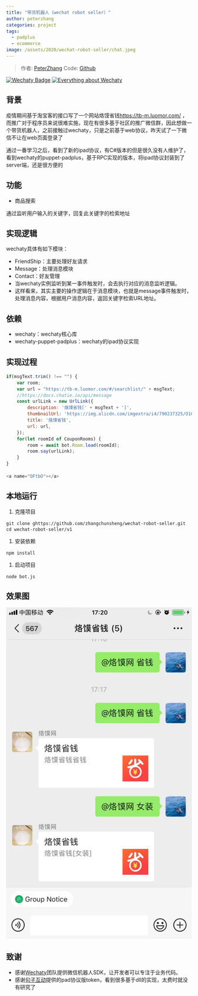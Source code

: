 ```yaml
---
title: "带货机器人（wechat robot seller）"
author: peterzhang
categories: project
tags:
  - padplus
  - ecommerce
image: /assets/2020/wechat-robot-seller/chat.jpeg
---
```


> 作者: [PeterZhang](https://github.com/zhangchunsheng/)
> Code: [Github](https://github.com/zhangchunsheng/wechat-robot-seller)

[![Wechaty Badge](https://img.shields.io/badge/Powered%20By-Wechaty-green.svg#align=left&display=inline&height=20&margin=%5Bobject%20Object%5D&originHeight=20&originWidth=132&status=done&style=none&width=132)](https://github.com/wechaty/wechaty)
[![Everything about Wechaty](https://img.shields.io/badge/Wechaty-%E5%BC%80%E6%BA%90%E6%BF%80%E5%8A%B1%E8%AE%A1%E5%88%92-green.svg#align=left&display=inline&height=20&margin=%5Bobject%20Object%5D&originHeight=20&originWidth=134&status=done&style=none&width=134)](https://github.com/juzibot/Welcome/wiki/Everything-about-Wechaty)

## 背景

疫情期间基于淘宝客的接口写了一个网站烙馍省钱<https://tb-m.luomor.com/> ，而推广对于程序员来说很难实施，现在有很多基于社区的推广微信群，因此想做一个带货机器人，之前接触过wechaty，只是之前基于web协议，昨天试了一下微信不让在web页面登录了

通过一番学习之后，看到了新的ipad协议，有C#版本的但是很久没有人维护了，看到wechaty的puppet-padplus，基于RPC实现的版本，将ipad协议封装到了server端，还是很方便的

## 功能

- 商品搜索

通过监听用户输入的关键字，回复此关键字的检索地址

## 实现逻辑

wechaty具体有如下模块：

- FriendShip：主要处理好友请求
- Message：处理消息模块
- Contact：好友管理
- 当wechaty实例监听到某一事件触发时，会去执行对应的消息监听逻辑。
- 这样看来，其实主要的操作逻辑在于消息模块，也就是message事件触发时，处理消息内容，根据用户消息内容，返回关键字检索URL地址。

## 依赖

- wechaty：wechaty核心库
- wechaty-puppet-padplus：wechaty的ipad协议实现

## 实现过程

```javascript
if(msgText.trim() !== "") {
    var room;
    var url = "https://tb-m.luomor.com/#/searchlist/" + msgText;
    //https://docs.chatie.io/api/message
    const urlLink = new UrlLink({
        description: '烙馍省钱[' + msgText + ']',
        thumbnailUrl: 'https://img.alicdn.com/imgextra/i4/790237325/O1CN01hY4aU523ytm2F4HxA_!!790237325.jpg?t=1586059949000',
        title: '烙馍省钱',
        url: url,
    });
    for(let roomId of CouponRooms) {
        room = await bot.Room.load(roomId);
        room.say(urlLink);
    }
}

<a name="OFtbO"></a>
```

## 本地运行

1. 克隆项目

```shell
git clone ghttps://github.com/zhangchunsheng/wechat-robot-seller.git
cd wechat-robot-seller/v1
```

1. 安装依赖

```shell
npm install
```

1. 启动项目

```shell
node bot.js
```

## 效果图

![效果图](/assets/2020/wechat-robot-seller/chat.jpeg)

## 致谢

- 感谢[Wechaty](https://wechaty.github.io)团队提供微信机器人SDK，让开发者可以专注于业务代码。
- 感谢[句子互动](https://www.juzibot.com)提供的pad协议版token，看到很多基于dll的实现，太费时就没有研究了
